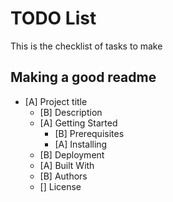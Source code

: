 

# TODO List

This is the checklist of tasks to make

## Making a good readme

- [A] Project title
  - [B] Description
  - [A] Getting Started
    - [B] Prerequisites
    - [A] Installing
  - [B] Deployment
  - [A] Built With
  - [B] Authors
  - [] License

